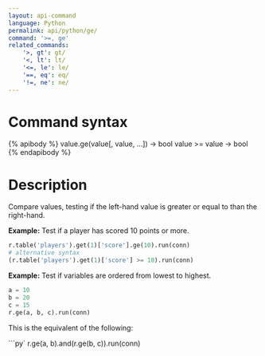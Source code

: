 ```yaml
---
layout: api-command
language: Python
permalink: api/python/ge/
command: '>=, ge'
related_commands:
    '>, gt': gt/
    '<, lt': lt/
    '<=, le': le/
    '==, eq': eq/
    '!=, ne': ne/
---
```


# Command syntax #

{% apibody %}
value.ge(value[, value, ...]) &rarr; bool
value >= value &rarr; bool
{% endapibody %}

# Description #

Compare values, testing if the left-hand value is greater or equal to than the right-hand.

__Example:__ Test if a player has scored 10 points or more.

```py
r.table('players').get(1)['score'].ge(10).run(conn)
# alternative syntax
(r.table('players').get(1)['score'] >= 10).run(conn)
```

__Example:__ Test if variables are ordered from lowest to highest.

```py
a = 10
b = 20
c = 15
r.ge(a, b, c).run(conn)
```

This is the equivalent of the following:

```py`
r.ge(a, b).and(r.ge(b, c)).run(conn)
```
